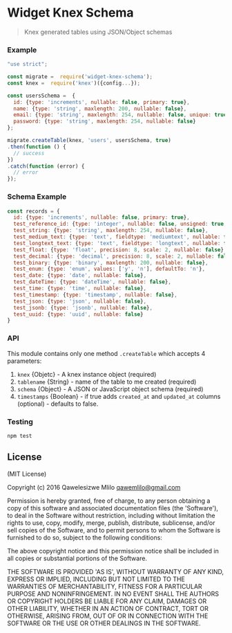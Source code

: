 # Widget Knex Schema
> Knex generated tables using JSON/Object schemas


### Example

```javascript
"use strict";

const migrate =  require('widget-knex-schema');
const knex =  require('knex')({config...});

const usersSchema =  {
  id: {type: 'increments', nullable: false, primary: true},
  name: {type: 'string', maxlength: 200, nullable: false},
  email: {type: 'string', maxlength: 254, nullable: false, unique: true},
  password: {type: 'string', maxlength: 254, nullable: false}
};

migrate.createTable(knex, 'users', usersSchema, true)
.then(function () {
  // success
})
.catch(function (error) {
  // error
});

```

### Schema Example

```javascript
const records = {
  id: {type: 'increments', nullable: false, primary: true},
  test_reference_id: {type: 'integer', nullable: false, unsigned: true, references: 'users.id'},
  test_string: {type: 'string', maxlength: 254, nullable: false},
  test_medium_text: {type: 'text', fieldtype: 'mediumtext', nullable: false},
  test_longtext_text: {type: 'text', fieldtype: 'longtext', nullable: false},
  test_float: {type: 'float', precision: 8, scale: 2, nullable: false},
  test_decimal: {type: 'decimal', precision: 8, scale: 2, nullable: false},
  test_binary: {type: 'binary', maxlength: 200, nullable: false},
  test_enum: {type: 'enum', values: ['y', 'n'], defaultTo: 'n'},
  test_date: {type: 'date', nullable: false},
  test_dateTime: {type: 'dateTime', nullable: false},
  test_time: {type: 'time', nullable: false},
  test_timestamp: {type: 'timestamp', nullable: false},
  test_json: {type: 'json', nullable: false},
  test_jsonb: {type: 'jsonb', nullable: false},
  test_uuid: {type: 'uuid', nullable: false}
}
```

### API

This module contains only one method `.createTable` which accepts 4 parameters:

  1. `knex` {Objetc} - A knex instance object (required)
  2. `tablename` {String} - name of the table to me created (required)
  3. `schema` {Object} - A JSON or JavaScript object schema (required)
  4. `timestamps` {Boolean} - if true adds `created_at` and `updated_at` columns (optional) - defaults to false.


### Testing

```
npm test
```

License
-------

(MIT License)

Copyright (c) 2016 Qawelesizwe Mlilo <qawemlilo@gmail.com>

Permission is hereby granted, free of charge, to any person obtaining a copy of this software and associated documentation files (the 'Software'), to deal in the Software without restriction, including without limitation the rights to use, copy, modify, merge, publish, distribute, sublicense, and/or sell copies of the Software, and to permit persons to whom the Software is furnished to do so, subject to the following conditions:

The above copyright notice and this permission notice shall be included in all copies or substantial portions of the Software.

THE SOFTWARE IS PROVIDED 'AS IS', WITHOUT WARRANTY OF ANY KIND, EXPRESS OR IMPLIED, INCLUDING BUT NOT LIMITED TO THE WARRANTIES OF MERCHANTABILITY, FITNESS FOR A PARTICULAR PURPOSE AND NONINFRINGEMENT. IN NO EVENT SHALL THE AUTHORS OR COPYRIGHT HOLDERS BE LIABLE FOR ANY CLAIM, DAMAGES OR OTHER LIABILITY, WHETHER IN AN ACTION OF CONTRACT, TORT OR OTHERWISE, ARISING FROM, OUT OF OR IN CONNECTION WITH THE SOFTWARE OR THE USE OR OTHER DEALINGS IN THE SOFTWARE.
